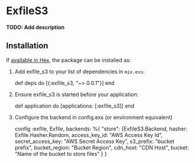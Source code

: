 # ExfileS3

**TODO: Add description**

## Installation

If [available in Hex](https://hex.pm/docs/publish), the package can be installed as:

  1. Add exfile_s3 to your list of dependencies in `mix.exs`:

        def deps do
          [{:exfile_s3, "~> 0.0.1"}]
        end

  2. Ensure exfile_s3 is started before your application:

        def application do
          [applications: [:exfile_s3]]
        end

  3. Configure the backend in config.exs (or environment equivalent)

        config :exfile, Exfile,
          backends: %{
            "store": {ExfileS3.Backend,
              hasher: Exfile.Hasher.Random,
              access_key_id: "AWS Access Key Id",
              secret_access_key: "AWS Secret Access Key",
              s3_prefix: "bucket prefix",
              bucket_region: "Bucket Region",
              cdn_host: "CDN Host",
              bucket: "Name of the bucket to store files"
            }
          }
